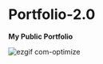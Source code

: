 # Portfolio-2.0


**My Public Portfolio**

![ezgif com-optimize](https://user-images.githubusercontent.com/42827967/57188421-53cf7780-6ecc-11e9-8959-4fa6b7de06c2.gif)
